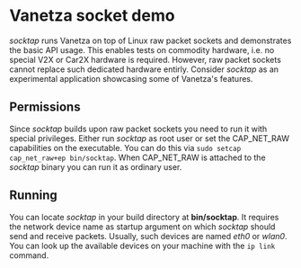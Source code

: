 # Vanetza socket demo

*socktap* runs Vanetza on top of Linux raw packet sockets and demonstrates the basic API usage.
This enables tests on commodity hardware, i.e. no special V2X or Car2X hardware is required.
However, raw packet sockets cannot replace such dedicated hardware entirly.
Consider *socktap* as an experimental application showcasing some of Vanetza's features.

## Permissions

Since *socktap* builds upon raw packet sockets you need to run it with special privileges.
Either run *socktap* as root user or set the CAP\_NET\_RAW capabilities on the executable.
You can do this via `sudo setcap cap_net_raw+ep bin/socktap`.
When CAP\_NET\_RAW is attached to the *socktap* binary you can run it as ordinary user.

## Running

You can locate *socktap* in your build directory at **bin/socktap**.
It requires the network device name as startup argument on which *socktap* should send and receive packets.
Usually, such devices are named *eth0* or *wlan0*.
You can look up the available devices on your machine with the `ip link` command.
